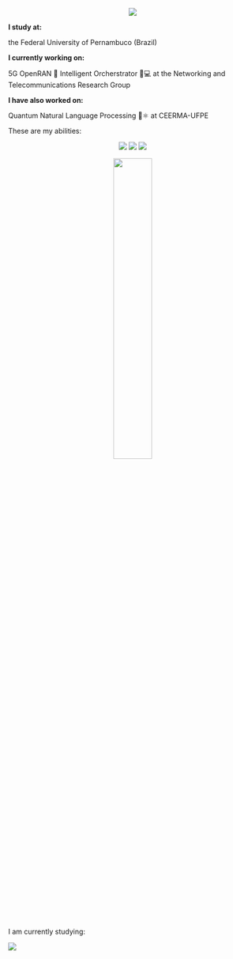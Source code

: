 <p align="center">
  <a href="https://github.com/DenverCoder1/readme-typing-svg"><img src="https://readme-typing-svg.herokuapp.com?lines=Hey+there!👋;I'm+Otávio+Francisco!;I'm+an+aspiring+Data+Scientist🔎📊;and+a+Computer+Engineering+student.🖥⚙;Check+out+my+projects!😁;&center=true&width=500&height=50"></a>
</p>





**I study at:**

the Federal University of Pernambuco (Brazil)

**I currently working on:**

5G OpenRAN 📡 Intelligent Orcherstrator 🧠💻 at the Networking and Telecommunications Research Group

**I have also worked on:**

Quantum Natural Language Processing 💭⚛️ at CEERMA-UFPE

These are my abilities: 
<p>
<div align="center">
  <img src="https://img.shields.io/badge/Python-16171a?style=for-the-badge&logo=python&logoColor=ffdd54">
  <img src="https://img.shields.io/badge/C/C++-3c305c.svg?style=for-the-badge&logo=C&logoColor=white">
  <img src="https://img.shields.io/badge/SQL-3c5399.svg?style=for-the-badge&logo=MySQL&logoColor=white">
</div>
</p>

<p align="center">
  <a href="https://github.com/otavio-hbf">
    <img width="39.5%" src="https://github-readme-stats.vercel.app/api/top-langs/?username=otavio-hbf&theme=radical&bg_color=282828&hide_border=true&include_all_commits=true&count_private=true&layout=compact">
  </a>
</p>

I am currently studying:

<img src="https://img.shields.io/badge/Haskell-761391.svg?style=for-the-badge&logo=Haskell&logoColor=white">
